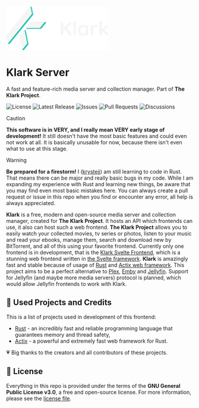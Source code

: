 <img src="./assets/Klark Banner 275x120.png" alt="Klark banner" />

# Klark Server
A fast and feature-rich media server and collection manager. Part of **The Klark Project**.

![License](https://img.shields.io/github/license/krystejj/klark-server?label=License)
![Latest Release](https://img.shields.io/github/v/release/krystejj/klark-server?label=Latest%20Release)
![Issues](https://img.shields.io/github/issues/krystejj/klark-server?label=Issues)
![Pull Requests](https://img.shields.io/github/issues-pr/krystejj/klark-server?label=Pull%20Requests)
![Discussions](https://img.shields.io/github/discussions/krystejj/klark-server?label=Discussions)

> [!CAUTION]
> **This software is in VERY, and I really mean VERY early stage of development!** It still doesn't have the most basic features and could even not work at all. It is basically unusable for now, because there isn't even what to use at this stage.

> [!WARNING]
> **Be prepared for a firestorm!** I ([krystejj](https://github.com/krystejj)) am still learning to code in Rust. That means there can be major and really basic bugs in my code. While I am expanding my experience with Rust and learning new things, be aware that you may find even most basic mistakes here. You can always create a pull request or issue in this repo when you find or encounter any error, all help is always appreciated.

**Klark** is a free, modern and open-source media server and collection manager, created for **The Klark Project**. It hosts an API which frontends can use, it also can host such a web frontend. **The Klark Project** allows you to easily watch your collected movies, tv series or photos, listen to your music and read your ebooks, manage them, search and download new by BitTorrent, and all of this using your favorite frontend. Currently only one frontend is in development, that is the [Klark Svelte Frontend](https://github.com/krystejj/klark-svelte-frontend), which is a stunning web frontend written in [the Svelte framework](https://svelte.dev/). **Klark** is amazingly fast and stable because of usage of [Rust](https://www.rust-lang.org/) and [Actix web framework](https://actix.rs/). This project aims to be a perfect alternative to [Plex](https://www.plex.tv/), [Emby](https://emby.media/) and [Jellyfin](https://jellyfin.org/). Support for Jellyfin (and maybe more media servers) protocol is planned, which would allow Jellyfin frontends to work with Klark.

## 🙏 Used Projects and Credits
This is a list of projects used in development of this frontend:
- [Rust](https://www.rust-lang.org/) - an incredibly fast and reliable programming language that guarantees memory and thread safety,
- [Actix](https://actix.rs/) - a powerful and extremely fast web framework for Rust.

💗 Big thanks to the creators and all contributors of these projects.

## 📜 License
Everything in this repo is provided under the terms of the **GNU General Public License v3.0**, a free and open-source license. For more information, please see the [license file](LICENSE.md).
